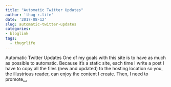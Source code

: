 ```yaml
---
title: "Automatic Twitter Updates"
author: 'thug-r.life'
date: '2017-08-12'
slug: automatic-twitter-updates
categories:
- bloglink
tags:
  - thugrlife
---
```


Automatic Twitter Updates One of my goals with this site is to have as much as possible to automatic. Because it’s a static site, each time I write a post I have to copy all the files (new and updated) to the hosting location so you, the illustrious reader, can enjoy the content I create. Then, I need to promote[... <i class="fas fa-external-link-alt"></i>](http://thug-r.life/post/2017-08-12-automatic-twitter-updates/)

